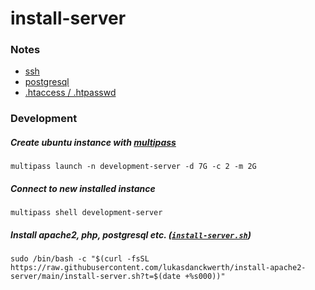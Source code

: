 # install-server

### Notes

- [ssh](https://github.com/lukasdanckwerth/install-apache2-server/blob/main/markdown/ssh.md)
- [postgresql](https://github.com/lukasdanckwerth/install-apache2-server/blob/main/markdown/postgresql.md)
- [.htaccess / .htpasswd](https://github.com/lukasdanckwerth/install-apache2-server/blob/main/markdown/htaccess-htpasswd.md)

### Development

##### Create ubuntu instance with [multipass](https://multipass.run)

```shell
multipass launch -n development-server -d 7G -c 2 -m 2G
```

##### Connect to new installed instance

```shell
multipass shell development-server
```

##### Install apache2, php, postgresql etc. ([`install-server.sh`](https://github.com/lukasdanckwerth/install-apache2-server/blob/main/install-server.sh))

```shell
sudo /bin/bash -c "$(curl -fsSL https://raw.githubusercontent.com/lukasdanckwerth/install-apache2-server/main/install-server.sh?t=$(date +%s000))"
```

